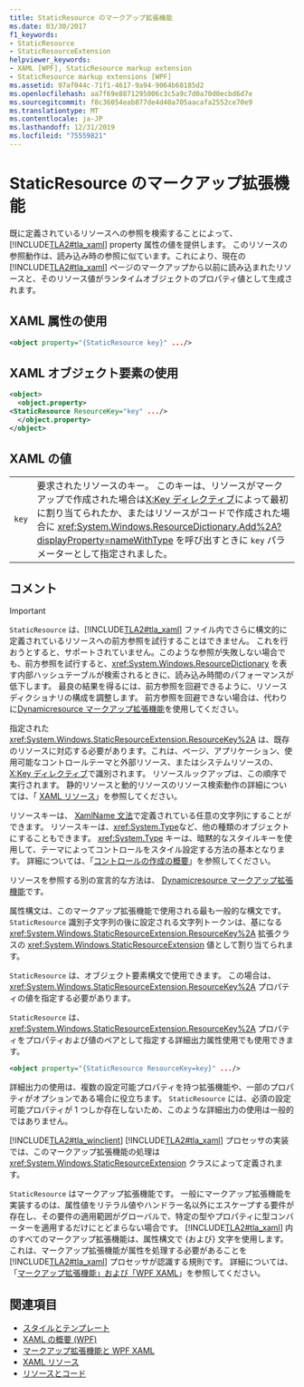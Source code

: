 ```yaml
---
title: StaticResource のマークアップ拡張機能
ms.date: 03/30/2017
f1_keywords:
- StaticResource
- StaticResourceExtension
helpviewer_keywords:
- XAML [WPF], StaticResource markup extension
- StaticResource markup extensions [WPF]
ms.assetid: 97af044c-71f1-4617-9a94-9064b68185d2
ms.openlocfilehash: aa7f69e8871295006c3c5a9c7d0a70d0ecbd6d7e
ms.sourcegitcommit: f8c36054eab877de4d40a705aacafa2552ce70e9
ms.translationtype: MT
ms.contentlocale: ja-JP
ms.lasthandoff: 12/31/2019
ms.locfileid: "75559821"
---
```

# <a name="staticresource-markup-extension"></a>StaticResource のマークアップ拡張機能
既に定義されているリソースへの参照を検索することによって、[!INCLUDE[TLA2#tla_xaml](../../../../includes/tla2sharptla-xaml-md.md)] property 属性の値を提供します。 このリソースの参照動作は、読み込み時の参照に似ています。これにより、現在の [!INCLUDE[TLA2#tla_xaml](../../../../includes/tla2sharptla-xaml-md.md)] ページのマークアップから以前に読み込まれたリソースと、そのリソース値がランタイムオブジェクトのプロパティ値として生成されます。  
  
## <a name="xaml-attribute-usage"></a>XAML 属性の使用  
  
```xml  
<object property="{StaticResource key}" .../>  
```  
  
## <a name="xaml-object-element-usage"></a>XAML オブジェクト要素の使用  
  
```xml  
<object>  
  <object.property>  
<StaticResource ResourceKey="key" .../>  
  </object.property>  
</object>  
```  
  
## <a name="xaml-values"></a>XAML の値  
  
|||  
|-|-|  
|`key`|要求されたリソースのキー。 このキーは、リソースがマークアップで作成された場合は[X:Key ディレクティブ](../../../desktop-wpf/xaml-services/xkey-directive.md)によって最初に割り当てられたか、またはリソースがコードで作成された場合に <xref:System.Windows.ResourceDictionary.Add%2A?displayProperty=nameWithType> を呼び出すときに `key` パラメーターとして指定されました。|  
  
## <a name="remarks"></a>コメント  
  
> [!IMPORTANT]
> `StaticResource` は、[!INCLUDE[TLA2#tla_xaml](../../../../includes/tla2sharptla-xaml-md.md)] ファイル内でさらに構文的に定義されているリソースへの前方参照を試行することはできません。 これを行おうとすると、サポートされていません。このような参照が失敗しない場合でも、前方参照を試行すると、<xref:System.Windows.ResourceDictionary> を表す内部ハッシュテーブルが検索されるときに、読み込み時間のパフォーマンスが低下します。 最良の結果を得るには、前方参照を回避できるように、リソースディクショナリの構成を調整します。 前方参照を回避できない場合は、代わりに[Dynamicresource マークアップ拡張機能](dynamicresource-markup-extension.md)を使用してください。  
  
 指定された <xref:System.Windows.StaticResourceExtension.ResourceKey%2A> は、既存のリソースに対応する必要があります。これは、ページ、アプリケーション、使用可能なコントロールテーマと外部リソース、またはシステムリソースの、 [X:Key ディレクティブ](../../../desktop-wpf/xaml-services/xkey-directive.md)で識別されます。 リソースルックアップは、この順序で実行されます。 静的リソースと動的リソースのリソース検索動作の詳細については、「 [XAML リソース](../../../desktop-wpf/fundamentals/xaml-resources-define.md)」を参照してください。  
  
 リソースキーは、 [XamlName 文法](../../../desktop-wpf/xaml-services/xamlname-grammar.md)で定義されている任意の文字列にすることができます。 リソースキーは、<xref:System.Type>など、他の種類のオブジェクトにすることもできます。 <xref:System.Type> キーは、暗黙的なスタイルキーを使用して、テーマによってコントロールをスタイル設定する方法の基本となります。 詳細については、「[コントロールの作成の概要](../controls/control-authoring-overview.md)」を参照してください。  
  
 リソースを参照する別の宣言的な方法は、 [Dynamicresource マークアップ拡張機能](dynamicresource-markup-extension.md)です。  
  
 属性構文は、このマークアップ拡張機能で使用される最も一般的な構文です。 `StaticResource` 識別子文字列の後に設定される文字列トークンは、基になる <xref:System.Windows.StaticResourceExtension.ResourceKey%2A> 拡張クラスの <xref:System.Windows.StaticResourceExtension> 値として割り当てられます。  
  
 `StaticResource` は、オブジェクト要素構文で使用できます。 この場合は、<xref:System.Windows.StaticResourceExtension.ResourceKey%2A> プロパティの値を指定する必要があります。  
  
 `StaticResource` は、<xref:System.Windows.StaticResourceExtension.ResourceKey%2A> プロパティをプロパティおよび値のペアとして指定する詳細出力属性使用でも使用できます。  
  
```xml  
<object property="{StaticResource ResourceKey=key}" .../>  
```  
  
 詳細出力の使用は、複数の設定可能プロパティを持つ拡張機能や、一部のプロパティがオプションである場合に役立ちます。 `StaticResource` には、必須の設定可能プロパティが 1 つしか存在しないため、このような詳細出力の使用は一般的ではありません。  
  
 [!INCLUDE[TLA2#tla_winclient](../../../../includes/tla2sharptla-winclient-md.md)] [!INCLUDE[TLA2#tla_xaml](../../../../includes/tla2sharptla-xaml-md.md)] プロセッサの実装では、このマークアップ拡張機能の処理は <xref:System.Windows.StaticResourceExtension> クラスによって定義されます。  
  
 `StaticResource` はマークアップ拡張機能です。 一般にマークアップ拡張機能を実装するのは、属性値をリテラル値やハンドラー名以外にエスケープする要件が存在し、その要件の適用範囲がグローバルで、特定の型やプロパティに型コンバーターを適用するだけにとどまらない場合です。 [!INCLUDE[TLA2#tla_xaml](../../../../includes/tla2sharptla-xaml-md.md)] 内のすべてのマークアップ拡張機能は、属性構文で {および} 文字を使用します。これは、マークアップ拡張機能が属性を処理する必要があることを [!INCLUDE[TLA2#tla_xaml](../../../../includes/tla2sharptla-xaml-md.md)] プロセッサが認識する規則です。 詳細については、「[マークアップ拡張機能」および「WPF XAML](markup-extensions-and-wpf-xaml.md)」を参照してください。  
  
## <a name="see-also"></a>関連項目

- [スタイルとテンプレート](../controls/styling-and-templating.md)
- [XAML の概要 (WPF)](xaml-overview-wpf.md)
- [マークアップ拡張機能と WPF XAML](markup-extensions-and-wpf-xaml.md)
- [XAML リソース](../../../desktop-wpf/fundamentals/xaml-resources-define.md)
- [リソースとコード](resources-and-code.md)
